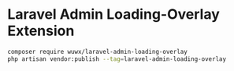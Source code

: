 Laravel Admin Loading-Overlay Extension
======

```bash
composer require wuwx/laravel-admin-loading-overlay
php artisan vendor:publish --tag=laravel-admin-loading-overlay
```
